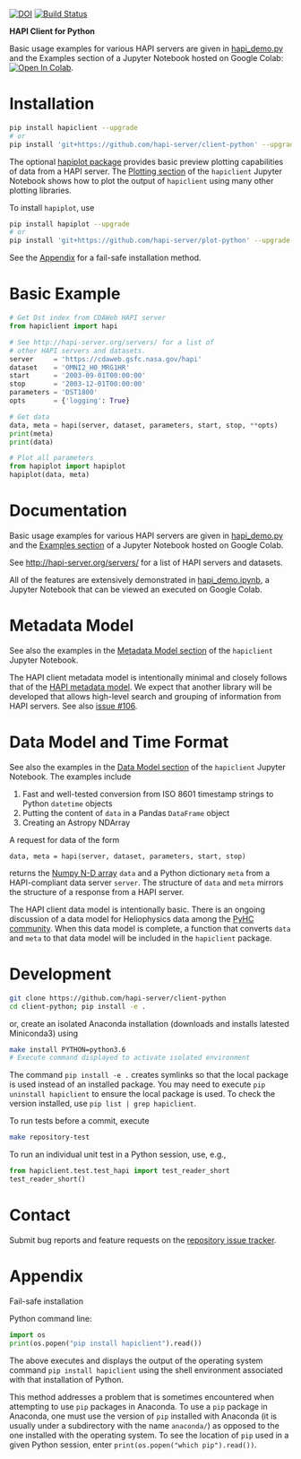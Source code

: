 [![DOI](https://zenodo.org/badge/93170857.svg)](https://zenodo.org/badge/latestdoi/93170857)
[![Build Status](https://app.travis-ci.com/hapi-server/client-python.svg?branch=master)](https://app.travis-ci.com/hapi-server/client-python)

**HAPI Client for Python**

Basic usage examples for various HAPI servers are given in [hapi_demo.py](https://github.com/hapi-server/client-python/blob/master/hapi_demo.py) and the Examples section of a Jupyter Notebook hosted on Google Colab: [![Open In Colab](https://colab.research.google.com/assets/colab-badge.svg)](https://colab.research.google.com/github/hapi-server/client-python-notebooks/blob/master/hapi_demo.ipynb#examples).

# Installation

```bash
pip install hapiclient --upgrade
# or
pip install 'git+https://github.com/hapi-server/client-python' --upgrade
```

The optional [hapiplot package](https://github.com/hapi-server/plot-python) provides basic preview plotting capabilities of data from a HAPI server. The [Plotting section](https://colab.research.google.com/github/hapi-server/client-python-notebooks/blob/master/hapi_demo.ipynb#plotting) of the `hapiclient` Jupyter Notebook shows how to plot the output of `hapiclient` using many other plotting libraries.

To install `hapiplot`, use

```bash
pip install hapiplot --upgrade
# or
pip install 'git+https://github.com/hapi-server/plot-python' --upgrade
```

See the [Appendix](#appendix) for a fail-safe installation method.

# Basic Example

```python
# Get Dst index from CDAWeb HAPI server
from hapiclient import hapi

# See http://hapi-server.org/servers/ for a list of
# other HAPI servers and datasets.
server     = 'https://cdaweb.gsfc.nasa.gov/hapi'
dataset    = 'OMNI2_H0_MRG1HR'
start      = '2003-09-01T00:00:00'
stop       = '2003-12-01T00:00:00'
parameters = 'DST1800'
opts       = {'logging': True}

# Get data
data, meta = hapi(server, dataset, parameters, start, stop, **opts)
print(meta)
print(data)

# Plot all parameters
from hapiplot import hapiplot
hapiplot(data, meta)
```

# Documentation

Basic usage examples for various HAPI servers are given in [hapi_demo.py](https://github.com/hapi-server/client-python/blob/master/hapi_demo.py>) and the [Examples section](https://colab.research.google.com/github/hapi-server/client-python-notebooks/blob/master/hapi_demo.ipynb#examples) of a Jupyter Notebook hosted on Google Colab.

See http://hapi-server.org/servers/ for a list of HAPI servers and datasets.

All of the features are extensively demonstrated in [hapi_demo.ipynb](https://colab.research.google.com/github/hapi-server/client-python-notebooks/blob/master/hapi_demo.ipynb#data-model), a Jupyter Notebook that can be viewed an executed on Google Colab.

# Metadata Model

See also the examples in the [Metadata Model section](https://colab.research.google.com/github/hapi-server/client-python-notebooks/blob/master/hapi_demo.ipynb) of the `hapiclient` Jupyter Notebook.

The HAPI client metadata model is intentionally minimal and closely follows that of the [HAPI metadata model](https://github.com/hapi-server/data-specification). We expect that another library will be developed that allows high-level search and grouping of information from HAPI servers. See also [issue #106](https://github.com/hapi-server/data-specification/issues/106).

# Data Model and Time Format

See also the examples in the [Data Model section](https://colab.research.google.com/github/hapi-server/client-python-notebooks/blob/master/hapi_demo.ipynb) of the `hapiclient` Jupyter Notebook. The examples include 

1. Fast and well-tested conversion from ISO 8601 timestamp strings to Python `datetime` objects
2. Putting the content of `data` in a Pandas `DataFrame` object
3. Creating an Astropy NDArray

A request for data of the form
```
data, meta = hapi(server, dataset, parameters, start, stop)
```

returns the [Numpy N-D array](https://docs.scipy.org/doc/numpy-1.15.1/user/quickstart.html) `data` and a Python dictionary `meta` from a HAPI-compliant data server `server`. The structure of `data` and `meta` mirrors the structure of a response from a HAPI server.

The HAPI client data model is intentionally basic. There is an ongoing discussion of a data model for Heliophysics data among the [PyHC community](https://heliopython.org/). When this data model is complete, a function that converts `data` and `meta` to that data model will be included in the `hapiclient` package.

# Development

```bash
git clone https://github.com/hapi-server/client-python
cd client-python; pip install -e .
```

or, create an isolated Anaconda installation (downloads and installs latested Miniconda3) using

``` bash
make install PYTHON=python3.6
# Execute command displayed to activate isolated environment
```

The command `pip install -e .` creates symlinks so that the local package is
used instead of an installed package. You may need to execute `pip uninstall hapiclient` to ensure the local package is used. To check the version installed, use `pip list | grep hapiclient`.

To run tests before a commit, execute

```bash
make repository-test
```

To run an individual unit test in a Python session, use, e.g.,

```python
from hapiclient.test.test_hapi import test_reader_short
test_reader_short()
```

# Contact

Submit bug reports and feature requests on the [repository issue
tracker](https://github.com/hapi-server/client-python/issues>).

# Appendix

Fail-safe installation

Python command line:

```python
import os
print(os.popen("pip install hapiclient").read())
```

The above executes and displays the output of the operating system
command `pip install hapiclient` using the shell environment
associated with that installation of Python.

This method addresses a problem that is sometimes encountered when
attempting to use `pip` packages in Anaconda. To use a `pip` package
in Anaconda, one must use the version of `pip` installed with Anaconda
(it is usually under a subdirectory with the name `anaconda/`) as
opposed to the one installed with the operating system. To see the
location of ``pip`` used in a given Python session, enter
`print(os.popen("which pip").read())`.
